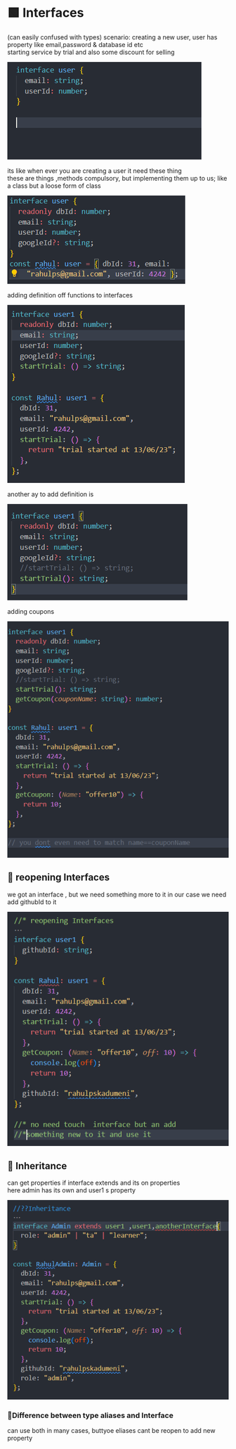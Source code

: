 <h1>🟩 Interfaces</h1>
<p>

(can easily confused with types)
scenario: creating a new user, user has property like email,password &
database id etc
<br>
starting service by trial and also some discount for selling

![Alt text](image-4.png)

its like when ever you are creating a user it need these thing
<br> these are things ,methods compulsory, but implementing them up to us; like a class but a loose form of class

![Alt text](image-5.png)

adding definition off functions to interfaces

![Alt text](image-6.png)

another ay to add definition is

![Alt text](image-7.png)

adding coupons

![Alt text](image-8.png)

<h2>🔶 reopening Interfaces </h2>

we got an interface , but we need something more to it
in our case we need add githubId to it

![Alt text](image-9.png)

<h2>🔶 Inheritance</h2>

can get properties if interface extends and its on properties<br>
here admin has its own and user1 s property

![Alt text](image-10.png)

<h3>🛑Difference between type aliases and Interface</h3>

<p>
can use both in many cases, buttyoe eliases cant be reopen to add new property
</p>
